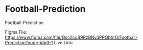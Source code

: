# Football-Prediction
Football-Prediction

Figma File:
https://www.figma.com/file/Gsci1coB9RzBNvSPPQbhrO/Football-Prediction?node-id=0-1
Live Link:

